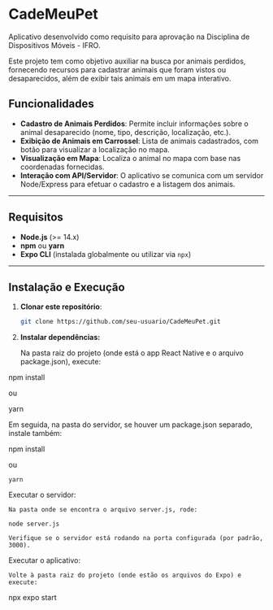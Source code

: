 # CadeMeuPet

Aplicativo desenvolvido como requisito para aprovação na Disciplina de Dispositivos Móveis - IFRO.

Este projeto tem como objetivo auxiliar na busca por animais perdidos, fornecendo recursos para cadastrar animais que foram vistos ou desaparecidos, além de exibir tais animais em um mapa interativo.

## <a id="funcionalidades"></a>Funcionalidades

- **Cadastro de Animais Perdidos**: Permite incluir informações sobre o animal desaparecido (nome, tipo, descrição, localização, etc.).
- **Exibição de Animais em Carrossel**: Lista de animais cadastrados, com botão para visualizar a localização no mapa.
- **Visualização em Mapa**: Localiza o animal no mapa com base nas coordenadas fornecidas.
- **Interação com API/Servidor**: O aplicativo se comunica com um servidor Node/Express para efetuar o cadastro e a listagem dos animais.

---

## <a id="requisitos"></a>Requisitos

- **Node.js** (>= 14.x)
- **npm** ou **yarn**
- **Expo CLI** (instalada globalmente ou utilizar via `npx`)

---

## <a id="instalacao-e-execucao"></a>Instalação e Execução

1. **Clonar este repositório**:
   ```bash
   git clone https://github.com/seu-usuario/CadeMeuPet.git
   ```

2. **Instalar dependências:**

    Na pasta raiz do projeto (onde está o app React Native e o arquivo package.json), execute:

npm install

ou

yarn

Em seguida, na pasta do servidor, se houver um package.json separado, instale também:

npm install

ou

    yarn

Executar o servidor:

    Na pasta onde se encontra o arquivo server.js, rode:

    node server.js

    Verifique se o servidor está rodando na porta configurada (por padrão, 3000).

Executar o aplicativo:

    Volte à pasta raiz do projeto (onde estão os arquivos do Expo) e execute:

npx expo start

